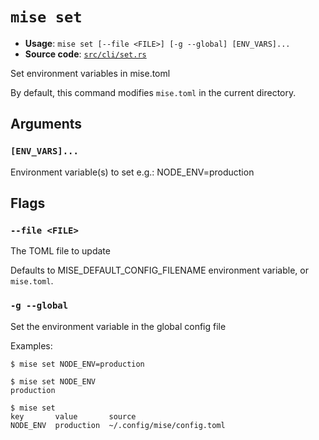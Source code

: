 # `mise set`

- **Usage**: `mise set [--file <FILE>] [-g --global] [ENV_VARS]...`
- **Source code**: [`src/cli/set.rs`](https://github.com/jdx/mise/blob/main/src/cli/set.rs)

Set environment variables in mise.toml

By default, this command modifies `mise.toml` in the current directory.

## Arguments

### `[ENV_VARS]...`

Environment variable(s) to set
e.g.: NODE_ENV=production

## Flags

### `--file <FILE>`

The TOML file to update

Defaults to MISE_DEFAULT_CONFIG_FILENAME environment variable, or `mise.toml`.

### `-g --global`

Set the environment variable in the global config file

Examples:

```
$ mise set NODE_ENV=production

$ mise set NODE_ENV
production

$ mise set
key       value       source
NODE_ENV  production  ~/.config/mise/config.toml
```
